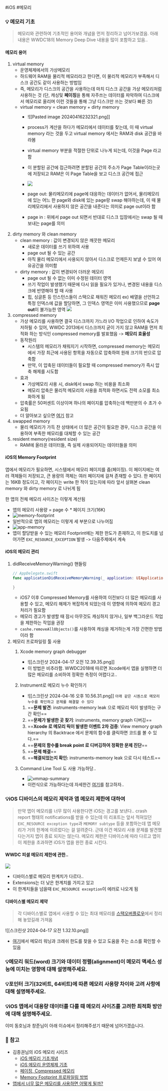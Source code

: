 #iOS #메모리

### 💡 메모리 기초
> 메모리와 관련하여 기초적인 용어와 개념을 먼저 정리하고 넘어가보겠음. 아래 내용은 WWDC18의 Memory Deep Dive 내용을 많이 포함하고 있음..

#### 메모리 용어
1. virtual memory
	- 운영체제에서의 가상메모리
	- 하드웨어 RAM을 물리적 메모리라고 한다면, 이 물리적 메모리가 부족해서 디스크 공간도 같이 사용하는 방법임
	- 즉, 메모리가 디스크의 공간을 사용하는데 마치 디스크 공간을 가상 메모리처럼 사용하는 것 (단, 캐싱및 **페이징**을 통해 자주쓰는 데이터를 파악하여 디스크에서 메모리로 올리며 이런 것들을 통해 그냥 디스크만 쓰는 것보다 빠른 것)
	- virtual memory = clean memory + dirty memory
		-  ![[Pasted image 20240416232321.png]]
		- process가 계산을 하다가 메모리에서 데이터를 찾는데, 이 때 virtual memory 라는 것을 두고 virtual memory 에서는 RAM과 disk 공간을 바라봄
		- virtual memory 부분을 적절한 단위로 나누게 되는데, 이것을 Page 라고 함
		- 이 분할된 공간에 접근하려면 분할된 공간의 주소가 Page Table이라는곳에 저장되고 RAM은 이 Page Table을 보고 디스크 공간에 접근
		
		- ![](https://blog.kakaocdn.net/dn/cxQGRV/btsCG1Op2Lo/0XnmEcdNlKynSHooneNfZK/img.png)
		- page out: 물리메모리에 page에 대응하는 데이터가 없어서, 물리메모리에 있는 어느 한 page와 disk에 있는 page랑 swap 해야하는데, 이 때 물리메모리에서 사용하지 않은 공간을 내준다는 의미로 page out이라 함
		- page in : 위에서 page out 되면서 반대로 디스크 입장에서는 swap 될 때 보내는 page를 의미
2. dirty memory 와 clean memory
	- clean memory : 값이 변경되지 않은 깨끗한 메모리
		- 새로운 데이터를 쓰기 위하여 사용
		- page out 될 수 있는 공간
		- 아직 물리 메모리에서 사용되지 않아서 디스크로 언제든지 보낼 수 있어 여유공간을 의미함
	- dirty memory : 값이 변경되어 더러운 메모리
		- page out 될 수 없는 이미 수정된 데이터 영역
		- 쓰기 작업이 발생했기 때문에 다시 읽을 필요가 있거나, 변경된 내용을 디스크에 반영해야 할 때 사용
		- 힙, 싱글톤 등 인스턴스들이 스택으로 채워진 메모리
	ex) 배열을 선언하고 특정 인덱스에 값을 할당하면, 그 인덱스 영역은 이미 사용했으므로 **page out**이 불가능한 영역
	![](https://blog.kakaocdn.net/dn/bUEdr4/btsCzSZetlK/r4rMGh2RiAXUtX2EzgYACk/img.png)
3. compressed memory
	- 가상 메모리를 사용하면 결국 디스크까지 가느라 I/O 작업으로 인하여 속도가 저하될 수 있어, WWDC 2013에서 디스크까지 굳이 가지 않고 RAM을 먼저 최적화 하는 방식인 compressed memory를 발표했음 -> **메모리 효율성**
	- 동작원리
		- 시스템의 메모리가 채워지기 시작하면, compressed memory는 메모리에서 가장 최근에 사용된 항목을 자동으로 압축하여 원래 크기의 반으로 압축함
		- 만약, 이 압축된 데이터들이 필요할 때 compressed memory가 즉시 압축 해제를 시도함
	- 효과
		- 가상메모리 사용 시, disk에서 swap 하는 비용을 최소화
		- 메모리 압축은 물리적 메모리의 사용을 최적화 하면서도 전력 소모를 최소화하게 됨
	- 압축률은 50퍼센트 이상이며 하나의 페이지를 압축하는데 백만분의 수 초가 수요됨
	- 더 알아보고 싶으면 [여기]([https://www.apple.com/media/us/osx/2013/docs/OSX_Mavericks_Core_Technology_Overview.pdf](https://www.apple.com/media/us/osx/2013/docs/OSX_Mavericks_Core_Technology_Overview.pdf)) 참고
5. swapped memory
	- 물리 메모리가 가득 찬 상태에서 더 많은 공간이 필요한 경우, 디스크 공간을 이용하여 부족한 메모리를 대체할 수 있는 공간
6. resident memory(resident size)
	- RAM에 올라온 데이터들, 즉 실제 사용되어지는 데이터들을 의미
#### iOS의 Memory Footprint
앱에서 메모리가 필요하면, 시스템에서 메모리 페이지를 줌(페이징). 이 페이지에는 여러 객체들이 저장되고, 큰 용량의 객체는 여러 페이지에 걸쳐 존재할 수 있다. 한 페이지는 16KB 정도이고, 각 페이지는 write 한 적이 있는지에 따라 앞서 살펴본 clean memory 와 dirty memory 로 나뉘게 됨

한 앱의 전체 메모리 사이즈는 이렇게 계산됨
- 앱의 메모리 사용량 = page 수 * 페이지 크기(16K)
- ![memory-footprint](https://seizze.github.io/assets/img/2019-12-20-iOS-%EB%A9%94%EB%AA%A8%EB%A6%AC-%EB%9C%AF%EC%96%B4%EB%B3%B4%EA%B8%B0,-%EB%A9%94%EB%AA%A8%EB%A6%AC-%EC%9D%B4%EC%8A%88-%EB%94%94%EB%B2%84%EA%B9%85%ED%95%98%EA%B8%B0,-%EB%A9%94%EB%AA%A8%EB%A6%AC-%EB%A6%AD-%EC%B0%BE%EA%B8%B0/memory-footprint.png)
- 일반적으로 앱의 메모리는 이렇게 세 부분으로 나누어짐
- ![app-memory](https://seizze.github.io/assets/img/2019-12-20-iOS-%EB%A9%94%EB%AA%A8%EB%A6%AC-%EB%9C%AF%EC%96%B4%EB%B3%B4%EA%B8%B0,-%EB%A9%94%EB%AA%A8%EB%A6%AC-%EC%9D%B4%EC%8A%88-%EB%94%94%EB%B2%84%EA%B9%85%ED%95%98%EA%B8%B0,-%EB%A9%94%EB%AA%A8%EB%A6%AC-%EB%A6%AD-%EC%B0%BE%EA%B8%B0/app-memory.png)
- 앱이 할당받을 수 있는 메모리 Footprint에는 제한 한도가 존재하고, 이 한도치를 넘어가면 `EXC_RESOURCE_EXCEPTION` 발생 -> 다음주제에서 계속
#### iOS의 메모리 관리
1. didReceiveMemoryWarning() 핸들링
	 ```swift
	 // AppDelegate.swift 
	 func applicationDidReceiveMemoryWarning(_ application: UIApplication) {
	  
	 }
	 ```
	- iOS7 이후 Compressed Memory를 사용하여 이전보다 더 많은 메모리를 사용할 수 있고, 메모리 해제가 복잡하게 되었는데 이 영향에 의하여 메모리 경고 처리가 필요함
	- 메모리 경고가 발생할 때 잠시 아무것도 캐싱하지 않거나, 일부 백그라운드 작업을 제한하는 작업을 권장
	- `cashe.removeAllObjects()`를 사용하여 캐싱을 제거하는게 가장 간편한 방법이라 함
2. 메모리 프로파일링 툴 사용
	1. Xcode memory graph debugger
		 - ![[스크린샷 2024-04-17 오전 12.39.35.png]]
		-  이 방법은 비추라함. WWDC2018에 따르면 Xcode에서 앱을 실행하면 더 많은 메모리를 소비하여 정확한 측정이 어렵다고..
	2. Instrument로 메모리 누수 확인하기
	   - ![[스크린샷 2024-04-16 오후 10.56.31.png]]
		`아래 같은 시퀀스로 메모리 누수를 확인하고 문제를 해결할 수 있다` 
		
		1. ==**문제 발견**: instruments-memory leak 으로 메모리 릭이 발생하는 구간 확인==
		2. ==**문제가 발생한 곳 찾기**: instruments, memory graph 디버깅==
		3. ==**Xcode 로 메모리 릭이 발생한 이벤트 2차 검증**: View memory graph hierarchy 의 Backtrace 에서 문제의 함수를 클릭하면 코드를 볼 수 있다.==
		4. ==**문제의 함수를 break point 로 디버깅하여 정확한 문제 진단**==
		5. ==**문제 해결**==
		6. ==**해결되었는지 확인:** instruments-memory leak 으로 다시 테스트==
	3. Command Line Tool 도 사용 가능하당..
		- ![vmmap-summary](https://seizze.github.io/assets/img/2019-12-20-iOS-%EB%A9%94%EB%AA%A8%EB%A6%AC-%EB%9C%AF%EC%96%B4%EB%B3%B4%EA%B8%B0,-%EB%A9%94%EB%AA%A8%EB%A6%AC-%EC%9D%B4%EC%8A%88-%EB%94%94%EB%B2%84%EA%B9%85%ED%95%98%EA%B8%B0,-%EB%A9%94%EB%AA%A8%EB%A6%AC-%EB%A6%AD-%EC%B0%BE%EA%B8%B0/vmmap-summary.png)
		- 이런식으로 가능하다는데 자세한건 [여기](https://seizze.github.io/2019/12/20/iOS-%EB%A9%94%EB%AA%A8%EB%A6%AC-%EB%9C%AF%EC%96%B4%EB%B3%B4%EA%B8%B0,-%EB%A9%94%EB%AA%A8%EB%A6%AC-%EC%9D%B4%EC%8A%88-%EB%94%94%EB%B2%84%EA%B9%85%ED%95%98%EA%B8%B0,-%EB%A9%94%EB%AA%A8%EB%A6%AC-%EB%A6%AD-%EC%B0%BE%EA%B8%B0.html)를 참고하자..
### 💡iOS 디바이스의 메모리 제약과 앱 메모리 제한에 대하여
> 만약 앱이 메모리를 너무 많이 사용한다면 iOS는 경고를 보낸다.. crash report 형태의 notifications를 받을 수 있는데 이 리포트는 앞서 적혀있던 `EXC_RESOURCE exception type`과 `MEMORY subtype` 등을 포함하는데 앱 메모리가 거의 한계에 이르렀다는 걸 알려준다. 근데 이건 메모리 사용 문제를 발견했다는거지 앱이 종료 되지는 않는다. 메모리 제한은 디바이스에 따라 다르고 앱이 이 제한을 초과하면 iOS가 앱을 완전 종료 시킨다. 

#### WWDC 피셜 메모리 제한에 관한..
![](https://miro.medium.com/v2/resize:fit:700/1*Pz-_3_vuNre3m9eGWkOMMg.png)
- 디바이스별로 메모리 한계치가 다르다..
- Extensions는 더 낮은 한계치를 가지고 있고
- 이 한계치들을 넘을때 `EXC_RESOURCE exception`이 에러로 나오게 됨
#### 디바이스별 메모리 제약
> 각 디바이스별로 앱에서 사용할 수 있는 최대 메모리를 [스택오버플로우](https://stackoverflow.com/questions/5887248/ios-app-maximum-memory-budget)에서 정리해 놓았길래 가져옴

![[스크린샷 2024-04-17 오전 1.32.10.png]]
- [여기]([https://github.com/Split82/iOSMemoryBudgetTest](https://github.com/Split82/iOSMemoryBudgetTest))에서 메모리 워닝과 크래쉬 한도를 찾을 수 있고 도움을 주는 소스를 확인할 수 있음
### 💡메모리 워드(word) 크기와 데이터 정렬(alignment)이 메모리 액세스 성능에 미치는 영향에 대해 설명해주세요.


### 💡포인터 크기(32비트, 64비트)에 따른 메모리 사용량 차이와 고려 사항에 대해 설명해주세요.


### 💡iOS 앱에서 대용량 데이터를 다룰 때 메모리 사이즈를 고려한 최적화 방안에 대해 설명해주세요.

이미 동호님과 창준님이 아래 이슈에서 정리해주셨기 때문에 넘어가겠습니다.

### 📝 참고
- 김종권님의 iOS 메모리 시리즈
	-  [iOS 메모리 기초개념](https://ios-development.tistory.com/1604)
	- [iOS 메모리 운영체제 기초](https://ios-development.tistory.com/1585)
	- [페이징, Compressed 메모리](https://ios-development.tistory.com/1587)
	- [Memory Footprint 프로파일링 방법](https://ios-development.tistory.com/1588)
- [앱에서 너무 많은 메모리를 사용하면 어떻게 될까?](https://woongsios.tistory.com/206)
